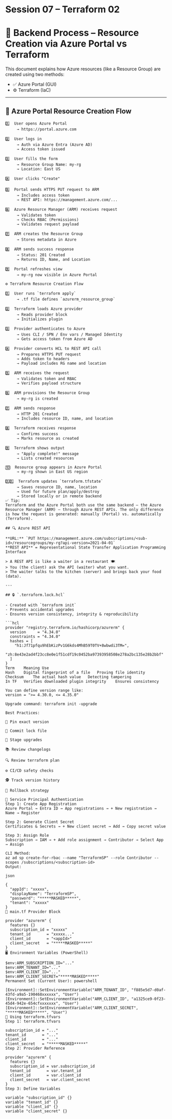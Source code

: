 # Session 07 – Terraform 02

# 📌 Backend Process – Resource Creation via Azure Portal vs Terraform

This document explains how Azure resources (like a Resource Group) are created using two methods:

- ✅ Azure Portal (GUI)
- ⚙️ Terraform (IaC)

---

## 🔷 Azure Portal Resource Creation Flow

```text
1️⃣  User opens Azure Portal
     → https://portal.azure.com

2️⃣  User logs in
     → Auth via Azure Entra (Azure AD)
     → Access token issued

3️⃣  User fills the form
     → Resource Group Name: my-rg
     → Location: East US

4️⃣  User clicks "Create"

5️⃣  Portal sends HTTPS PUT request to ARM
     → Includes access token
     → REST API: https://management.azure.com/...

6️⃣  Azure Resource Manager (ARM) receives request
     → Validates token
     → Checks RBAC (Permissions)
     → Validates request payload

7️⃣  ARM creates the Resource Group
     → Stores metadata in Azure

8️⃣  ARM sends success response
     → Status: 201 Created
     → Returns ID, Name, and Location

9️⃣  Portal refreshes view
     → my-rg now visible in Azure Portal

⚙️ Terraform Resource Creation Flow

1️⃣  User runs `terraform apply`
     → .tf file defines `azurerm_resource_group`

2️⃣  Terraform loads Azure provider
     → Reads provider block
     → Initializes plugin

3️⃣  Provider authenticates to Azure
     → Uses CLI / SPN / Env vars / Managed Identity
     → Gets access token from Azure AD

4️⃣  Provider converts HCL to REST API call
     → Prepares HTTPS PUT request
     → Adds token to headers
     → Payload includes RG name and location

5️⃣  ARM receives the request
     → Validates token and RBAC
     → Verifies payload structure

6️⃣  ARM provisions the Resource Group
     → my-rg is created

7️⃣  ARM sends response
     → HTTP 201 Created
     → Includes resource ID, name, and location

8️⃣  Terraform receives response
     → Confirms success
     → Marks resource as created

9️⃣  Terraform shows output
     → "Apply complete!" message
     → Lists created resources

🔟  Resource group appears in Azure Portal
     → my-rg shown in East US region

1️⃣1️⃣  Terraform updates `terraform.tfstate`
     → Saves resource ID, name, location
     → Used for future plan/apply/destroy
     → Stored locally or in remote backend
✅ Tip:
Terraform and the Azure Portal both use the same backend — the Azure Resource Manager (ARM) — through Azure REST APIs. The only difference is how the request is generated: manually (Portal) vs. automatically (Terraform).

## 🔍 Azure REST API

**URL:** `PUT https://management.azure.com/subscriptions/<sub-id>/resourcegroups/my-rg?api-version=2021-04-01`  
**REST API** = Representational State Transfer Application Programming Interface

> A REST API is like a waiter in a restaurant 🍽️  
> You (the client) ask the API (waiter) what you want.  
> The waiter talks to the kitchen (server) and brings back your food (data).

---

## 🔒 `.terraform.lock.hcl`

- Created with `terraform init`
- Prevents accidental upgrades
- Ensures version consistency, integrity & reproducibility

```hcl
provider "registry.terraform.io/hashicorp/azurerm" {
  version     = "4.34.0"
  constraints = "4.34.0"
  hashes = [
    "h1:Jf71pfqu9hEbKizPv1G6kds4MhB59T0TV+8wbwdi3TM=",
    "zh:8e43e2ad4f23cc8e0e1f51cdf19c0452ba97393958508e278a2bc135e28b2bbf"
  ]
}
Term	Meaning	Use
Hash	Digital fingerprint of a file	Proving file identity
Checksum	The actual hash value	Detecting tampering
In TF	Verifies downloaded plugin integrity	Ensures consistency

You can define version range like:
version = ">= 4.30.0, <= 4.35.0"

Upgrade command: terraform init -upgrade

Best Practices:

🎯 Pin exact version

🔐 Commit lock file

🧪 Stage upgrades

📚 Review changelogs

🔍 Review terraform plan

⚙️ CI/CD safety checks

🕵️ Track version history

🔄 Rollback strategy

🔐 Service Principal Authentication
Step 1: Create App Registration
Azure Portal → Entra ID → App registrations → + New registration → Name → Register

Step 2: Generate Client Secret
Certificates & Secrets → + New client secret → Add → Copy secret value

Step 3: Assign Role
Subscription → IAM → + Add role assignment → Contributor → Select App → Assign

CLI Method:
az ad sp create-for-rbac --name "TerraformSP" --role Contributor --scopes /subscriptions/<subscription-id>
Output:

json

{
  "appId": "xxxxx",
  "displayName": "TerraformSP",
  "password": "*****MASKED*****",
  "tenant": "xxxxx"
}
🔧 main.tf Provider Block

provider "azurerm" {
  features {}
  subscription_id = "xxxxx"
  tenant_id       = "xxxxx..."
  client_id       = "<appId>"
  client_secret   = "*****MASKED*****"
}
🖥️ Environment Variables (PowerShell)

$env:ARM_SUBSCRIPTION_ID="..."
$env:ARM_TENANT_ID="..."
$env:ARM_CLIENT_ID="..."
$env:ARM_CLIENT_SECRET="*****MASKED*****"
Permanent Set (Current User): powershell

[Environment]::SetEnvironmentVariable("ARM_TENANT_ID", "f885e5d7-d0af-43fd-a9a5-190468xxxxxx", "User")
[Environment]::SetEnvironmentVariable("ARM_CLIENT_ID", "a1325ce9-0f23-45d4-942e-654cfxxxxxxx", "User")
[Environment]::SetEnvironmentVariable("ARM_CLIENT_SECRET", "*****MASKED*****", "User")
📂 Using terraform.tfvars
Step 1: terraform.tfvars

subscription_id = "..."
tenant_id       = "..."
client_id       = "..."
client_secret   = "*****MASKED*****"
Step 2: Provider Reference

provider "azurerm" {
  features {}
  subscription_id = var.subscription_id
  tenant_id       = var.tenant_id
  client_id       = var.client_id
  client_secret   = var.client_secret
}
Step 3: Define Variables

variable "subscription_id" {}
variable "tenant_id" {}
variable "client_id" {}
variable "client_secret" {}